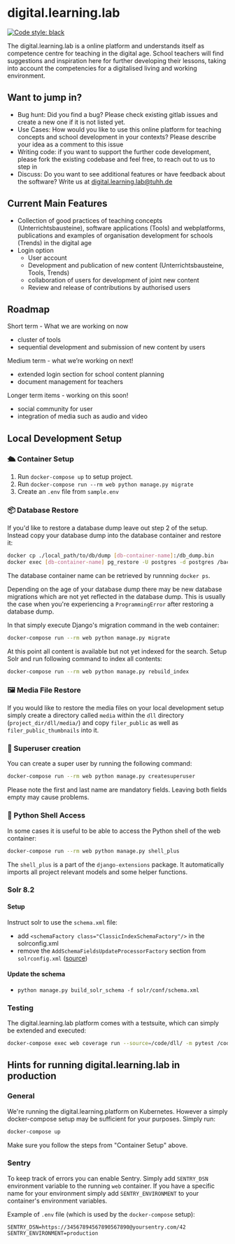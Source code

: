 # digital.learning.lab

[![Code style: black](https://img.shields.io/badge/code%20style-black-000000.svg)](https://github.com/psf/black)

The digital.learning.lab is a online platform and understands itself as competence centre for teaching in the digital age. School teachers will find suggestions and inspiration here for further developing their lessons, taking into account the competencies for a digitalised living and working environment.

## Want to jump in?

-   Bug hunt: Did you find a bug? Please check existing gitlab issues and create
    a new one if it is not listed yet.
-   Use Cases: How would you like to use this online platform for teaching concepts and school development in your contexts?
    Please describe your idea as a comment to this issue
-   Writing code: if you want to support the further code development, please fork the existing codebase and feel free, to reach out to us to step in
-   Discuss: Do you want to see additional features or have feedback about the
    software? Write us at <digital.learning.lab@tuhh.de>

## Current Main Features

-   Collection of good practices of teaching concepts (Unterrichtsbausteine), software applications (Tools) and webplatforms, publications and examples of organisation development for schools (Trends) in the digital age
-   Login option
    -   User account
    -   Development and publication of new content (Unterrichtsbausteine, Tools, Trends)
    -   collaboration of users for development of joint new content
    -   Review and release of contributions by authorised users

## Roadmap

Short term - What we are working on now 

-   cluster of tools
-   sequential development and submission of new content by users

Medium term - what we’re working on next! 

-   extended login section for school content planning
-   document management for teachers

Longer term items - working on this soon! 

-   social community for user
-   integration of media such as audio and video


## Local Development Setup
### 🛳 Container Setup 
1. Run `docker-compose up` to setup project.
2. Run `docker-compose run --rm web python manage.py migrate`
3. Create an `.env` file from `sample.env`

### 📦 Database Restore

If you'd like to restore a database dump leave out step 2 of the setup. Instead copy your
database dump into the database container and restore it:

```bash
docker cp ./local_path/to/db/dump [db-container-name]:/db_dump.bin
docker exec [db-container-name] pg_restore -U postgres -d postgres /backup/db_dump
```

The database container name can be retrieved by runnning `docker ps`.

Depending on the age of your database dump there may be new database migrations
which are not yet reflected in the database dump. This is usually the case when 
you're experiencing a `ProgrammingError` after restoring a database dump.

In that simply execute Django's migration command in the web container:
```bash
docker-compose run --rm web python manage.py migrate
```

At this point all content is available but not yet indexed for the search.
Setup Solr and run following command to index all contents:

```bash
docker-compose run --rm web python manage.py rebuild_index
```

### 🖼 Media File Restore
If you would like to restore the media files on your local development setup simply create 
a directory called `media` within the `dll` directory (`project_dir/dll/media/`) and copy 
`filer_public` as well as `filer_public_thumbnails` into it.

### 🦸 Superuser creation

You can create a super user by running the following command:
```bash
docker-compose run --rm web python manage.py createsuperuser
```

Please note the first and last name are mandatory fields. Leaving both fields empty may
cause problems.

### 🐍 Python Shell Access 

In some cases it is useful to be able to access the Python shell of the web container:

```bash
docker-compose run --rm web python manage.py shell_plus
```

The `shell_plus` is a part of the `django-extensions` package. It automatically imports 
all project relevant models and some helper functions.

### Solr 8.2

#### Setup
Instruct solr to use the `schema.xml` file:
- add `<schemaFactory class="ClassicIndexSchemaFactory"/>` in the solrconfig.xml
- remove the `AddSchemaFieldsUpdateProcessorFactory` section from `solrconfig.xml` ([source](https://stackoverflow.com/questions/31719955/solr-error-this-indexschema-is-not-mutable))

#### Update the schema
- `python manage.py build_solr_schema -f solr/conf/schema.xml`

### Testing

The digital.learning.lab platform comes with a testsuite, which can simply be 
extended and executed:

```bash
docker-compose exec web coverage run --source=/code/dll/ -m pytest /code/dll/
```

## Hints for running digital.learning.lab in production

### General

We're running the digital.learning.platform on Kubernetes. However a simply docker-compose 
setup may be sufficient for your purposes. Simply run:

```bash
docker-compose up
```

Make sure you follow the steps from "Container Setup" above.

### Sentry

To keep track of errors you can enable Sentry. 
Simply add `SENTRY_DSN` environment variable to the running `web` container.
If you have a specific name for your environment simply add `SENTRY_ENVIRONMENT` to
your container's environment variables.

Example of `.env` file (which is used by the `docker-compose` setup):
```dotenv
SENTRY_DSN=https://34567894567890567890@yoursentry.com/42
SENTRY_ENVIRONMENT=production
```